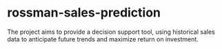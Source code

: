 # rossman-sales-prediction
The project aims to provide a decision support tool, using historical sales data to anticipate future trends and maximize return on investment.
